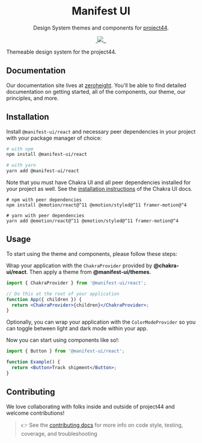 <p align="center">
  <!-- image here -->
</p>

<h1 align="center">Manifest UI</h1>

<p align="center">Design System themes and components for <a href="https://www.project44.com/" >project44</a>.</p>

<p align="center">
  <a aria-label="npm package" href="https://www.npmjs.com/package/@manifest-ui/react">
    <img alt="" src="https://img.shields.io/npm/v/@manifest-ui/react.svg">
  </a>
  <a aria-label="contributors graph" href="https://github.com/project44/manifest-ui/graphs/contributors">
    <img src="https://img.shields.io/github/contributors/project44/manifest-ui.svg">
  </a>
  <a aria-label="last commit" href="https://github.com/project44/manifest-ui/commits/main">
    <img alt="" src=
  "https://img.shields.io/github/last-commit/project44/manifest-ui.svg">
  </a>
  <a aria-label="license" href="https://github.com/project44/manifest-ui/blob/main/LICENSE">
    <img src="https://img.shields.io/github/license/project44/manifest-ui.svg" alt="">
  </a>
</p>

Themeable design system for the project44.

## Documentation

Our documentation site lives at [zeroheight](https://zeroheight.com/27d9b4710). You'll be able to find detailed documentation on getting started, all of the components, our theme, our principles, and more.

## Installation

Install `@manifest-ui/react` and necessary peer dependencies in your project with your package manager of choice:

```sh
# with npm
npm install @manifest-ui/react

# with yarn
yarn add @manifest-ui/react
```

Note that you must have Chakra UI and all peer dependencies installed for your project as well. See the [installation instructions](https://chakra-ui.com/docs/getting-started#installation) of the Chakra UI docs.

```
# npm with peer dependencies
npm install @emotion/react@^11 @emotion/styled@^11 framer-motion@^4

# yarn with peer dependencies
yarn add @emotion/react@^11 @emotion/styled@^11 framer-motion@^4
```

## Usage

To start using the theme and components, please follow these steps:

Wrap your application with the `ChakraProvider` provided by **@chakra-ui/react**. Then apply a theme from **@manifest-ui/themes**.

```jsx
import { ChakraProvider } from '@manifest-ui/react';

// Do this at the root of your application
function App({ children }) {
  return <ChakraProvider>{children}</ChakraProvider>;
}
```

Optionally, you can wrap your application with the `ColorModeProvider` so you can toggle between light and dark mode within your app.

Now you can start using components like so!:

```jsx
import { Button } from '@manifest-ui/react';

function Example() {
  return <Button>Track shipment</Button>;
}
```

## Contributing

We love collaborating with folks inside and outside of project44 and welcome contributions!

> 👉 See the [contributing docs](https://github.com/project44/manifest-ui/blob/main/CONTRIBUTING.md) for more info on code style, testing, coverage, and troubleshooting
